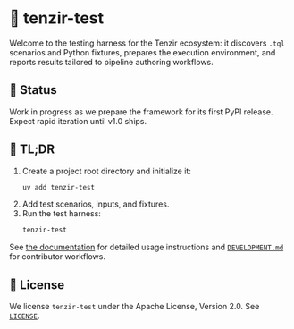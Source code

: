 # 🧪 tenzir-test

Welcome to the testing harness for the Tenzir ecosystem: it discovers `.tql` scenarios and Python fixtures, prepares the execution environment, and reports results tailored to pipeline authoring workflows.

## 🚧 Status

Work in progress as we prepare the framework for its first PyPI release. Expect rapid iteration until v1.0 ships.

## 🏃 TL;DR

1. Create a project root directory and initialize it:
   ```sh
   uv add tenzir-test
   ```
2. Add test scenarios, inputs, and fixtures.
3. Run the test harness:
   ```sh
   tenzir-test
   ```
See [the documentation](DOCUMENTATION.md) for detailed usage instructions and [`DEVELOPMENT.md`](DEVELOPMENT.md) for contributor workflows.

## 📜 License

We license `tenzir-test` under the Apache License, Version 2.0. See [`LICENSE`](LICENSE).
